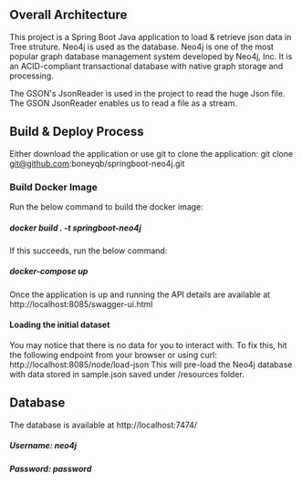 
## Overall Architecture

This project is a Spring Boot Java application to load & retrieve json data in Tree struture.
Neo4j is used as the database. Neo4j is one of the most popular graph database management system developed by Neo4j, Inc. 
It is an ACID-compliant transactional database with native graph storage and processing.

The GSON's JsonReader is used in the project to read the huge Json file. The GSON JsonReader enables us to read a file as a stream.



## Build & Deploy Process

Either download the application or use git to clone the application:
git clone git@github.com:boneyqb/springboot-neo4j.git


### Build Docker Image

Run the below command to build the docker image: 
##### docker build . -t springboot-neo4j

If this succeeds, run the below command:
##### docker-compose up


Once the application is up and running the API details are available at http://localhost:8085/swagger-ui.html


#### Loading the initial dataset
You may notice that there is no data for you to interact with. 
To fix this, hit the following endpoint from your browser or using curl:
http://localhost:8085/node/load-json
This will pre-load the Neo4j database with data stored in sample.json saved under /resources folder.

## Database
The database is available at http://localhost:7474/ 
##### Username: neo4j
##### Password: password
